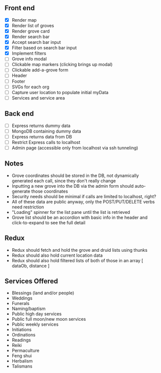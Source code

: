 ## Front end

- [x] Render map
- [x] Render list of groves
- [x] Render grove card
- [x] Render search bar
- [x] Accept search bar input
- [x] Filter based on search bar input
- [x] Implement filters
- [ ] Grove info modal
- [ ] Clickable map markers (clicking brings up modal)
- [ ] Clickable add-a-grove form
- [ ] Header
- [ ] Footer
- [ ] SVGs for each org
- [ ] Capture user location to populate initial myData
- [ ] Services and service area

## Back end

- [ ] Express returns dummy data
- [ ] MongoDB containing dummy data
- [ ] Express returns data from DB
- [ ] Restrict Express calls to localhost
- [ ] Admin page (accessible only from localhost via ssh tunneling)

## Notes

- Grove coordinates should be stored in the DB, not dynamically generated each call, since they don't really change
- Inputting a new grove into the DB via the admin form should auto-generate those coordinates
- Security needs should be minimal if calls are limited to localhost, right?
- All of these data are public anyway, only the POST/PUT/DELETE verbs need restriction
- "Loading" spinner for the list pane until the list is retrieved
- Grove list should be an accordion with basic info in the header and click-to-expand to see the full detail

## Redux

- Redux should fetch and hold the grove and druid lists using thunks
- Redux should also hold current location data
- Redux should also hold filtered lists of both of those in an array [ dataOb, distance ]

## Services Offered

- Blessings (land and/or people)
- Weddings
- Funerals
- Naming/baptism
- Public high day services
- Public full moon/new moon services
- Public weekly services
- Initiations
- Ordinations
- Readings
- Reiki
- Permaculture
- Feng shui
- Herbalism
- Talismans
